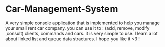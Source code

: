 # Car-Management-System
A very simple console application that is implemented to help you manage your small rent car company. 
you can use it to : (add, remove, modify ,consult)  clients, commands and cars.
it is very simple to use.
I learn a lot about linked list and queue data stractures.
I hope you like it <3 !
                                                        
